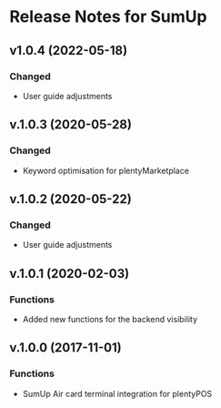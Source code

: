 # Release Notes for SumUp

## v1.0.4 (2022-05-18)
### Changed
- User guide adjustments

## v.1.0.3 (2020-05-28)
### Changed
- Keyword optimisation for plentyMarketplace

## v.1.0.2 (2020-05-22)
### Changed
- User guide adjustments

## v.1.0.1 (2020-02-03)
### Functions
-  Added new functions for the backend visibility

## v.1.0.0 (2017-11-01)
### Functions
- SumUp Air card terminal integration for plentyPOS

